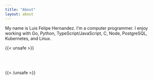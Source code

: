 ```yaml
---
title: "About"
layout: about
---
```


My name is Luis Felipe Hernandez. I'm a computer programmer. I enjoy working with Go, Python, TypeScript/JavaScript, C, Node, PostgreSQL, Kubernetes, and Linux.

{{< unsafe >}}
<div style="display:flex;justify-content:space-evenly;margin-top:4rem;">
    <div
        data-iframe-width="150"
        data-iframe-height="270"
        data-share-badge-id="8465bb9e-c4b1-47de-96c3-314969be3c92"
        data-share-badge-host="https://www.credly.com">
    </div>
    <div
        data-iframe-width="150"
        data-iframe-height="270"
        data-share-badge-id="06316b13-4071-4ceb-930d-205ef2b365de"
        data-share-badge-host="https://www.credly.com">
    </div>
    <div
        data-iframe-width="150"
        data-iframe-height="270"
        data-share-badge-id="55ea9fb9-62c5-4c7e-a13a-2863e5eb9dd7"
        data-share-badge-host="https://www.credly.com">
    </div>
</div>
<script type="text/javascript" async src="//cdn.credly.com/assets/utilities/embed.js"></script>
{{< /unsafe >}}

